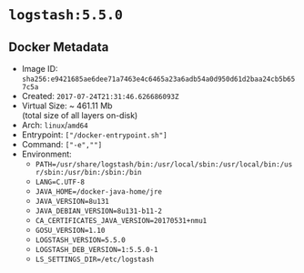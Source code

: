 # `logstash:5.5.0`

## Docker Metadata

- Image ID: `sha256:e9421685ae6dee71a7463e4c6465a23a6adb54a0d950d61d2baa24cb5b657c5a`
- Created: `2017-07-24T21:31:46.626686093Z`
- Virtual Size: ~ 461.11 Mb  
  (total size of all layers on-disk)
- Arch: `linux`/`amd64`
- Entrypoint: `["/docker-entrypoint.sh"]`
- Command: `["-e",""]`
- Environment:
  - `PATH=/usr/share/logstash/bin:/usr/local/sbin:/usr/local/bin:/usr/sbin:/usr/bin:/sbin:/bin`
  - `LANG=C.UTF-8`
  - `JAVA_HOME=/docker-java-home/jre`
  - `JAVA_VERSION=8u131`
  - `JAVA_DEBIAN_VERSION=8u131-b11-2`
  - `CA_CERTIFICATES_JAVA_VERSION=20170531+nmu1`
  - `GOSU_VERSION=1.10`
  - `LOGSTASH_VERSION=5.5.0`
  - `LOGSTASH_DEB_VERSION=1:5.5.0-1`
  - `LS_SETTINGS_DIR=/etc/logstash`
